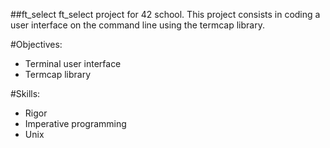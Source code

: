 ##ft_select
ft_select project for 42 school. This project consists in coding a user interface on the command line using the termcap library.

#Objectives:

- Terminal user interface
- Termcap library

#Skills:

- Rigor
- Imperative programming
- Unix
